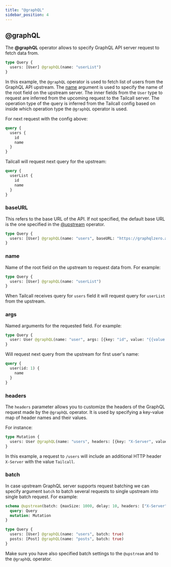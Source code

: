 ```yaml
---
title: "@graphQL"
sidebar_position: 4
---
```


## @graphQL

The **@graphQL** operator allows to specify GraphQL API server request to fetch data from.

```graphql showLineNumbers
type Query {
  users: [User] @graphQL(name: "userList")
}
```

In this example, the `@graphQL` operator is used to fetch list of users from the GraphQL API upstream. The [name](#name) argument is used to specify the name of the root field on the upstream server. The inner fields from the `User` type to request are inferred from the upcoming request to the Tailcall server. The operation type of the query is inferred from the Tailcall config based on inside which operation type the `@graphQL` operator is used.

For next request with the config above:

```graphql showLineNumbers
query {
  users {
    id
    name
  }
}
```

Tailcall will request next query for the upstream:

```graphql showLineNumbers
query {
  userList {
    id
    name
  }
}
```

### baseURL

This refers to the base URL of the API. If not specified, the default base URL is the one specified in the [@upstream](#upstream) operator.

```graphql showLineNumbers
type Query {
  users: [User] @graphQL(name: "users", baseURL: "https://graphqlzero.almansi.me/api")
}
```

### name

Name of the root field on the upstream to request data from. For example:

```graphql showLineNumbers
type Query {
  users: [User] @graphQL(name: "userList")
}
```

When Tailcall receives query for `users` field it will request query for `userList` from the upstream.

### args

Named arguments for the requested field. For example:

```graphql showLineNumbers
type Query {
  user: User @graphQL(name: "user", args: [{key: "id", value: "{{value.userId}}"}])
}
```

Will request next query from the upstream for first user's name:

```graphql showLineNumbers
query {
  user(id: 1) {
    name
  }
}
```

### headers

The `headers` parameter allows you to customize the headers of the GraphQL request made by the `@graphQL` operator. It is used by specifying a key-value map of header names and their values.

For instance:

```graphql showLineNumbers
type Mutation {
  users: User @graphQL(name: "users", headers: [{key: "X-Server", value: "Tailcall"}])
}
```

In this example, a request to `/users` will include an additional HTTP header `X-Server` with the value `Tailcall`.

### batch

In case upstream GraphQL server supports request batching we can specify argument `batch` to batch several requests to single upstream into single batch request. For example:

```graphql showLineNumbers
schema @upstream(batch: {maxSize: 1000, delay: 10, headers: ["X-Server", "Authorization"]}) {
  query: Query
  mutation: Mutation
}

type Query {
  users: [User] @graphQL(name: "users", batch: true)
  posts: [Post] @graphQL(name: "posts", batch: true)
}
```

Make sure you have also specified batch settings to the `@upstream` and to the `@graphQL` operator.

